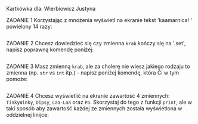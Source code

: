 Kartkówka dla:
Wierbiowicz Justyna

ZADANIE 1
Korzystając z mnożenia wyświetl na ekranie tekst 'kaamarnica! ' powielony 14 razy:
```

```

ZADANIE 2
Chcesz dowiedzieć się czy zmienna `krab` kończy się na '.set', napisz poprawną komendę poniżej:
```

```

ZADANIE 3
Masz zmienną `krab`, ale za cholerę nie wiesz jakiego rodzaju to zmienna (np. `str` vs `int` itp.) - napisz poniżej komendę, która Ci w tym pomoże:
```

```

ZADANIE 4
Chcesz wyświetlić na ekranie zawartość 4 zmiennych: `TinkyWinky`, `Dipsy`, `Laa-Laa` oraz `Po`. Skorzystaj do tego z funkcji `print`, ale w taki sposób aby zawartość każdej ze zmiennych została wyświetlona w oddzielnej linijce:
```

```
